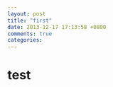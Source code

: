 ```yaml
---
layout: post
title: "first"
date: 2013-12-17 17:13:58 +0800
comments: true
categories: 
---
```

# test
